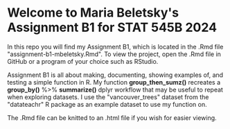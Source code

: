 # Welcome to Maria Beletsky's Assignment B1 for STAT 545B 2024

In this repo you will find my Assignment B1, which is located in the .Rmd file "assignment-b1-mbeletsky.Rmd". To view the project, open the .Rmd file in GitHub or a program of your choice such as RStudio.

Assignment B1 is all about making, documenting, showing examples of, and testing a simple function in R. My function **group_then_sumz()** recreates a **group_by()** %>% **summarize()** dplyr workflow that may be useful to repeat when exploring datasets. I use the "vancouver_trees" dataset from the "datateachr" R package as an example dataset to use my function on.

The .Rmd file can be knitted to an .html file if you wish for easier viewing. 
